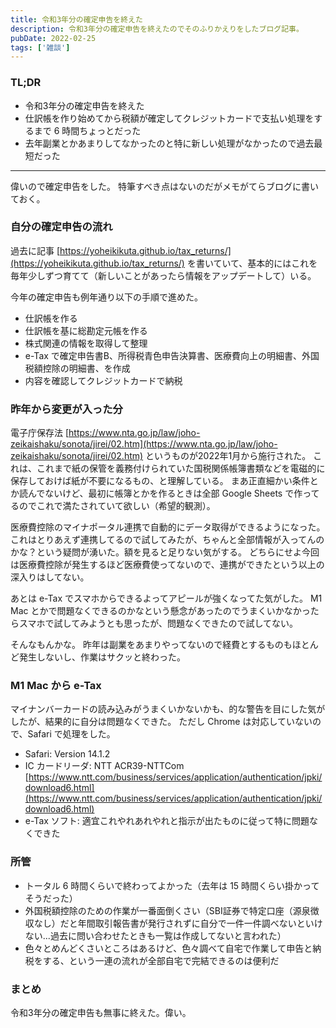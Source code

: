 ```yaml
---
title: 令和3年分の確定申告を終えた
description: 令和3年分の確定申告を終えたのでそのふりかえりをしたブログ記事。
pubDate: 2022-02-25
tags: ['雑談']
---
```



### TL;DR
- 令和3年分の確定申告を終えた
- 仕訳帳を作り始めてから税額が確定してクレジットカードで支払い処理をするまで 6 時間ちょっとだった
- 去年副業とかあまりしてなかったのと特に新しい処理がなかったので過去最短だった
---

偉いので確定申告をした。
特筆すべき点はないのだがメモがてらブログに書いておく。

### 自分の確定申告の流れ
過去に記事 [https://yoheikikuta.github.io/tax_returns/](https://yoheikikuta.github.io/tax_returns/) を書いていて、基本的にはこれを毎年少しずつ育てて（新しいことがあったら情報をアップデートして）いる。

今年の確定申告も例年通り以下の手順で進めた。

- 仕訳帳を作る
- 仕訳帳を基に総勘定元帳を作る
- 株式関連の情報を取得して整理
- e-Tax で確定申告書B、所得税青色申告決算書、医療費向上の明細書、外国税額控除の明細書、を作成
- 内容を確認してクレジットカードで納税

### 昨年から変更が入った分
電子庁保存法 [https://www.nta.go.jp/law/joho-zeikaishaku/sonota/jirei/02.htm](https://www.nta.go.jp/law/joho-zeikaishaku/sonota/jirei/02.htm) というものが2022年1月から施行された。
これは、これまで紙の保管を義務付けられていた国税関係帳簿書類などを電磁的に保存しておけば紙が不要になるもの、と理解している。
まあ正直細かい条件とか読んでないけど、最初に帳簿とかを作るときは全部 Google Sheets で作ってるのでこれで満たされていて欲しい（希望的観測）。

医療費控除のマイナポータル連携で自動的にデータ取得ができるようになった。
これはとりあえず連携してるので試してみたが、ちゃんと全部情報が入ってんのかな？という疑問が湧いた。額を見ると足りない気がする。
どちらにせよ今回は医療費控除が発生するほど医療費使ってないので、連携ができたという以上の深入りはしてない。

あとは e-Tax でスマホからできるよってアピールが強くなってた気がした。
M1 Mac とかで問題なくできるのかなという懸念があったのでうまくいかなかったらスマホで試してみようとも思ったが、問題なくできたので試してない。

そんなもんかな。
昨年は副業をあまりやってないので経費とするものもほとんど発生しないし、作業はサクッと終わった。

### M1 Mac から e-Tax
マイナンバーカードの読み込みがうまくいかないかも、的な警告を目にした気がしたが、結果的に自分は問題なくできた。
ただし Chrome は対応していないので、Safari で処理をした。

- Safari: Version 14.1.2
- IC カードリーダ: NTT ACR39-NTTCom [https://www.ntt.com/business/services/application/authentication/jpki/download6.html](https://www.ntt.com/business/services/application/authentication/jpki/download6.html)
- e-Tax ソフト: 適宜これやれあれやれと指示が出たものに従って特に問題なくできた

### 所管
- トータル 6 時間くらいで終わってよかった（去年は 15 時間くらい掛かってそうだった）
- 外国税額控除のための作業が一番面倒くさい（SBI証券で特定口座（源泉徴収なし）だと年間取引報告書が発行されずに自分で一件一件調べないといけない...過去に問い合わせたときも一覧は作成してないと言われた）
- 色々とめんどくさいところはあるけど、色々調べて自宅で作業して申告と納税をする、という一連の流れが全部自宅で完結できるのは便利だ

### まとめ
令和3年分の確定申告も無事に終えた。偉い。
